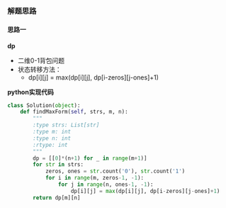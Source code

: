 ## 
### 解题思路
#### 思路一
**dp**
- 二维0-1背包问题
- 状态转移方法：
    - dp[i][j] = max(dp[i][j], dp[i-zeros][j-ones]+1)

**python实现代码**
```python
class Solution(object):
    def findMaxForm(self, strs, m, n):
        """
        :type strs: List[str]
        :type m: int
        :type n: int
        :rtype: int
        """
        dp = [[0]*(n+1) for _ in range(m+1)]
        for str in strs:
            zeros, ones = str.count('0'), str.count('1')
            for i in range(m, zeros-1, -1):
                for j in range(n, ones-1, -1):
                    dp[i][j] = max(dp[i][j], dp[i-zeros][j-ones]+1)
        return dp[m][n]
```

